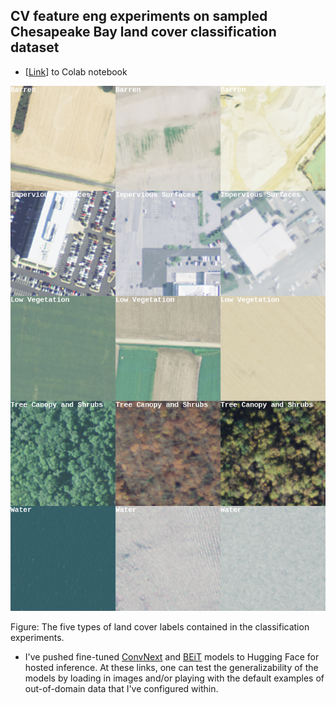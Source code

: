 ## CV feature eng experiments on sampled Chesapeake Bay land cover classification dataset

* [[Link](http://bit.ly/3O0QkD7)] to Colab notebook

<p align="center">
  <img src="https://github.com/daniel-furman/CV-feature-eng-experiments/blob/master/report_pictures/HF_intro_image.png?raw=true">
</p>

Figure: The five types of land cover labels contained in the classification experiments. 

* I've pushed fine-tuned [ConvNext](https://huggingface.co/dfurman/ConvNext-base-chesapeake-land-cover-v0) and [BEiT](https://huggingface.co/dfurman/BEiT-base-chesapeake-land-cover-v0) models to Hugging Face for hosted inference. At these links, one can test the generalizability of the models by loading in images and/or playing with the default examples of out-of-domain data that I've configured within. 
